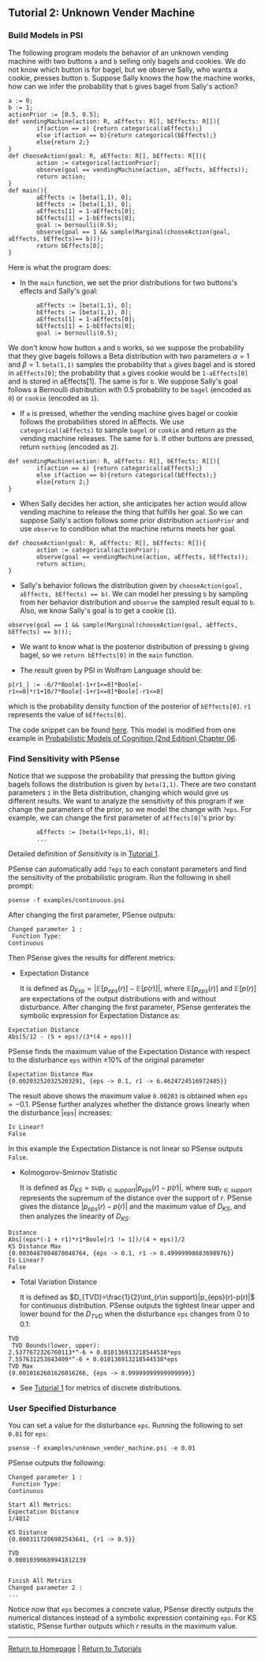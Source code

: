 ## Tutorial 2: Unknown Vender Machine

### Build Models in PSI

The following program models the behavior of an unknown vending machine with two buttons `a` and `b` selling only bagels and cookies. We do not know which button is for bagel, but we observe Sally, who wants a cookie, presses button `b`. Suppose Sally knows the how the machine works, how can we infer the probability that `b` gives bagel from Sally's action?

```{d}
a := 0;
b := 1;
actionPrior := [0.5, 0.5];
def vendingMachine(action: R, aEffects: R[], bEffects: R[]){
        if(action == a) {return categorical(aEffects);}
        else if(action == b){return categorical(bEffects);}
        else{return 2;}
}
def chooseAction(goal: R, aEffects: R[], bEffects: R[]){
        action := categorical(actionPrior);
        observe(goal == vendingMachine(action, aEffects, bEffects));
        return action;
}
def main(){
        aEffects := [beta(1,1), 0];
        bEffects := [beta(1,1), 0];
        aEffects[1] = 1-aEffects[0];
        bEffects[1] = 1-bEffects[0];
        goal := bernoulli(0.5);
        observe(goal == 1 && sample(Marginal(chooseAction(goal, aEffects, bEffects)== b)));
        return bEffects[0];
}
```

Here is what the program does:

* In the `main` function, we set the prior distributions for two buttons's effects and Sally's goal:
```{d}
        aEffects := [beta(1,1), 0];
        bEffects := [beta(1,1), 0];
        aEffects[1] = 1-aEffects[0];
        bEffects[1] = 1-bEffects[0];
        goal := bernoulli(0.5);
```
We don't know how button `a` and `b` works, so we suppose the probability that they give bagels follows a Beta distribution with two parameters $\alpha=1$ and $\beta=1$. `beta(1,1)` samples the probability that `a` gives bagel and is stored in `aEffects[0]`; the probability that `a` gives cookie would be  `1-aEffects[0]` and is stored in aEffects[1]. The same is for `b`. 
We suppose Sally's goal follows a Bernoulli distribution with 0.5 probability to be `bagel` (encoded as `0`) or `cookie` (encoded as `1`).

* If `a` is pressed, whether the vending machine gives bagel or cookie follows the probabilities stored in aEffects. We use `categorical(aEffects)` to sample `bagel` or `cookie` and return as the vending machine releases. The same for `b`. If other buttons are pressed, return `nothing` (encoded as `2`).
```{d}
def vendingMachine(action: R, aEffects: R[], bEffects: R[]){
        if(action == a) {return categorical(aEffects);}
        else if(action == b){return categorical(bEffects);}
        else{return 2;}
}
```

* When Sally decides her action, she anticipates her action would allow vending machine to release the thing that fulfills her goal. So we can suppose Sally's action follows some prior distribution `actionPrior` and use `observe` to condition what the machine returns meets her goal.
```{d}
def chooseAction(goal: R, aEffects: R[], bEffects: R[]){
        action := categorical(actionPrior);
        observe(goal == vendingMachine(action, aEffects, bEffects));
        return action;
}
```

* Sally's behavior follows the distribution given by `chooseAction(goal, aEffects, bEffects) == b)`. We can model her pressing `b` by sampling from her behavior distribution and `observe` the sampled result equal to `b`. Also, we know Sally's goal is to get a cookie (`1`).
```{d}
observe(goal == 1 && sample(Marginal(chooseAction(goal, aEffects, bEffects) == b)));
```

* We want to know what is the posterior distribution of pressing `b` giving bagel, so we `return bEffects[0]` in the `main` function.

* The result given by PSI in Wolfram Language should be:
```
p[r1_] := -6/7*Boole[-1+r1<=0]*Boole[-r1<=0]*r1+10/7*Boole[-1+r1<=0]*Boole[-r1<=0]
```
which is the probability density function of the posterior of `bEffects[0]`. `r1` represents the value of `bEffects[0]`.

The code snippet can be found [here](https://github.com/yekerr/PSense/blob/master/examples/unknown_vender_machine.psi).
This model is modified from one example in [Probabilistic Models of Cognition (2nd Edition) Chapter 06](https://probmods.org/chapters/06-inference-about-inference.html). 

### Find Sensitivity with PSense


Notice that we suppose the probability that pressing the button giving bagels follows the distribution is given by `beta(1,1)`. There are two constant parameters `1` in the Beta distribution, changing which would give us different results.
We want to analyze the sensitivity of this program if we change the parameters of the prior, so we model the change with `?eps`. For example, we can change the first parameter of `aEffects[0]`'s prior by:

```{d}
        aEffects := [beta(1+?eps,1), 0];
        ...
```

Detailed definition of *Sensitivity* is in [Tutorial 1](tutorial_discrete_conditioning.html).


PSense can automatically add `?eps` to each constant parameters and find the sensitivity of the probabilistic program. 
Run the following in shell prompt:
```{shell}
psense -f examples/continuous.psi
```

After changing the first parameter, PSense outputs:
```
Changed parameter 1 :
 Function Type:
Continuous
```

Then PSense gives the results for different metrics:

* Expectation Distance

     It is defined as $D_{Exp}=|\mathbb{E}[p_{eps}(r)]-\mathbb{E}[p(r)]|$, where
$\mathbb{E}[p_{eps}(r)]$ and $\mathbb{E}[p(r)]$ are expectations of the output distributions with and without disturbance. After changing the first parameter, PSense genterates the symbolic expression for Expectation Distance as:
```
Expectation Distance
Abs[5/12 - (5 + eps)/(3*(4 + eps))]
```
PSense finds the maximum value of the Expectation Distance with respect to the disturbance `eps` within $\pm 10\%$ of the original parameter
```
Expectation Distance Max
{0.002032520325203291, {eps -> 0.1, r1 -> 6.4624724516972485}}
```
The result above shows the maximum value `0.00203` is obtained when `eps` $= -0.1$.
PSense further analyzes whether the distance grows linearly when the disturbance |`eps`| increases:
```
Is Linear?
False
```
In this example the Expectation Distance is not linear so PSense outputs `False`.

* Kolmogorov–Smirnov Statistic

    It is defined as $D_{KS}=\sup_{r\in support}|p_{eps}(r)-p(r)|$, where $\sup_{r\in support}$ represents the supremum of the distance over the support of $r$. PSense gives the distance $|p_{eps}(r)-p(r)|$ and the maximum value of $D_{KS}$, and then analyzes the linearity of $D_{KS}$.
```
Distance
Abs[(eps*(-1 + r1)*r1*Boole[r1 != 1])/(4 + eps)]/2
KS Distance Max
{0.0030487804878048764, {eps -> 0.1, r1 -> 0.49999998683698976}}
Is Linear?
False
```

* Total Variation Distance

    It is defined as $D_{TVD}=\frac{1}{2}\int_{r\in support}|p_{eps}(r)-p(r)|$ for continuous distribution.  PSense outputs the tightest linear upper and lower bound for the $D_{TVD}$ when the disturbance `eps` changes from 0 to 0.1:
```
TVD
 TVD Bounds(lower, upper):
2.5377672326760113*^-6 + 0.010136913218544538*eps
7.557631253843409*^-6 + 0.010136913218544538*eps
TVD Max
{0.0010162601626016266, {eps -> 0.09999999999999999}}
```


* See [Tutorial 1](tutorial_discrete_conditioning.html) for  metrics of discrete distributions.

### User Specified Disturbance

You can set a value for the disturbance `eps`.
Running the following to set `0.01` for `eps`:

```{shell}
psense -f examples/unknown_vender_machine.psi -e 0.01
```

PSense outputs the following:
```
Changed parameter 1 :
 Function Type:
Continuous

Start All Metrics:
Expectation Distance
1/4812

KS Distance
{0.0003117206982543641, {r1 -> 0.5}}

TVD
0.00010390689941812139


Finish All Metrics
Changed parameter 2 :
...
```
Notice now that `eps` becomes a concrete value, PSense directly outputs the numerical distances instead of a symbolic expression containing `eps`. For KS statistic, PSense further outputs which $r$ results in the maximum value.


***
[Return to Homepage](index.html) | [Return to Tutorials](tutorial.html)